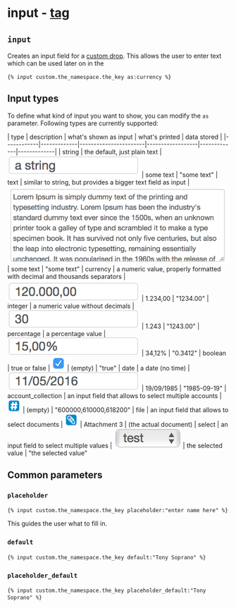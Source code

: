 # input - [tag](https://github.com/GetSilverfin/sf-templates/blob/master/README.md#tags)

## `input`

Creates an input field for a [custom drop](https://github.com/GetSilverfin/sf-templates/blob/master/README.md#tags). This allows the user to enter text which can be used later on in the 

```
{% input custom.the_namespace.the_key as:currency %}
```

## Input types

To define what kind of input you want to show, you can modify the `as` parameter. Following types are currently supported:

| type       | description | what's shown as input | what's printed   | data stored |
|------------|-------------|-----------------------|------------------|-------------|-------------|
| string     | the default, just plain text                                              | <img src="../images/tags/input_string.png">        | some text  | "some text"
| text       | similar to string, but provides a bigger text field as input              | <img src="../images/tags/input_text.png">        | some text  | "some text"
| currency   | a numeric value, properly formatted with decimal and thousands separators | <img src="../images/tags/input_currency.png">        | 1.234,00   | "1234.00"
| integer    | a numeric value without decimals                                          | <img src="../images/tags/input_integer.png">        | 1.243      | "1243.00"
| percentage | a percentage value                                                        | <img src="../images/tags/input_percentage.png">        | 34,12%     | "0.3412"
| boolean    | true or false                                                             | <img src="../images/tags/input_boolean.png">        | (empty)    | "true"
| date       | a date (no time)                                                          | <img src="../images/tags/input_date.png">        | 19/09/1985 | "1985-09-19"
| account_collection | an input field that allows to select multiple accounts            | <img src="../images/tags/input_account_collection.png">        | (empty)    | "600000,610000,618200"
| file       | an input field that allows to select documents                            | <img src="../images/tags/input_file.png">        | Attachment 3 | (the actual document)
| select     | an input field to select multiple values                                  | <img src="../images/tags/input_select.png">        | the selected value | "the selected value"

## Common parameters

### `placeholder`

```
{% input custom.the_namespace.the_key placeholder:"enter name here" %}
```

This guides the user what to fill in. 


### `default`

```
{% input custom.the_namespace.the_key default:"Tony Soprano" %}
```

### `placeholder_default`

```
{% input custom.the_namespace.the_key placeholder_default:"Tony Soprano" %}
```
